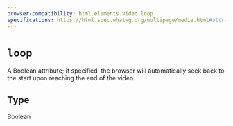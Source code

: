```yaml
---
browser-compatibility: html.elements.video.loop
specifications: https://html.spec.whatwg.org/multipage/media.html#attr-media-loop
---
```


# `loop`

A Boolean attribute; if specified, the browser will automatically seek back to the start upon reaching the end of the video.

## Type

Boolean
